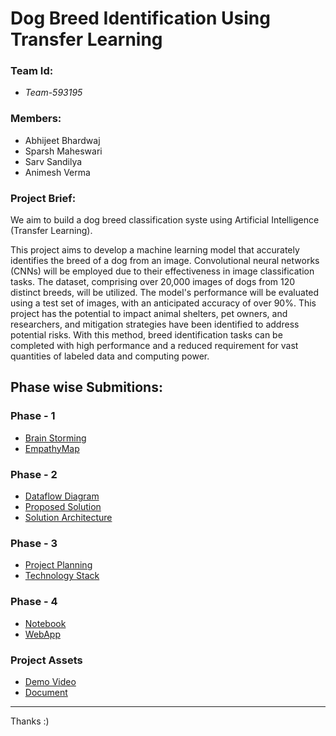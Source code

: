 # Dog Breed Identification Using Transfer Learning

### Team Id:

- _Team-593195_

### Members:

- Abhijeet Bhardwaj
- Sparsh Maheswari
- Sarv Sandilya
- Animesh Verma

### Project Brief:

We aim to build a dog breed classification syste using Artificial Intelligence (Transfer Learning).

This project aims to develop a machine learning model that accurately identifies the breed of a dog from an image. Convolutional neural networks (CNNs) will be employed due to their effectiveness in image classification tasks. The dataset, comprising over 20,000 images of dogs from 120 distinct breeds, will be utilized. The model's performance will be evaluated using a test set of images, with an anticipated accuracy of over 90%. This project has the potential to impact animal shelters, pet owners, and researchers, and mitigation strategies have been identified to address potential risks. With this method, breed identification tasks can be completed with high performance and a reduced requirement for vast quantities of labeled data and computing power.

## Phase wise Submitions:

### Phase - 1

- [Brain Storming](./001_Ideation-Phase//Brain%20Storming/)
- [EmpathyMap](./001_Ideation-Phase/Empathy%20map%20canvas/)

### Phase - 2

- [Dataflow Diagram](./002_Project_Design/Data%20Flow%20Diagram%20and%20User%20Stories.pdf)
- [Proposed Solution](./002_Project_Design/Proposed%20Solution.pdf)
- [Solution Architecture](./002_Project_Design/Solution%20Architecture.pdf)

### Phase - 3

- [Project Planning](./003_Project_Planning/Project%20Planning%20Template.pdf)
- [Technology Stack](./003_Project_Planning/Technology%20Stacks.pdf)

### Phase - 4

- [Notebook](./004_Project_developement/dog_breed_model.ipynb)
- [WebApp](./004_Project_developement/webapp/)

### Project Assets

- [Demo Video](https://drive.google.com/file/d/1uuNI84WWISX1sdBGi2x3aA0OlQnbATRs/view?usp=drive_link)
- [Document](./assets/Project%20Report%20Final.pdf)

---

Thanks :)
